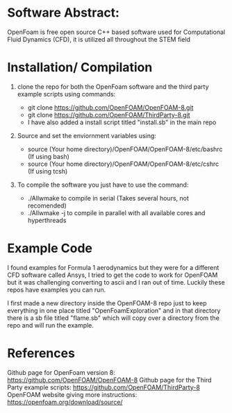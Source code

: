 # Software Abstract:
OpenFoam is free open source C++ based software used for Computational Fluid Dynamics (CFD), it is utilized all throughout the STEM field


# Installation/ Compilation
1. clone the repo for both the OpenFoam software and the third party example scripts using commands:
    - git clone https://github.com/OpenFOAM/OpenFOAM-8.git
    - git clone https://github.com/OpenFOAM/ThirdParty-8.git 
    - I have also added a install script titled "install.sb" in the main repo


2. Source and set the enviornment variables using:
    - source (Your home directory)/OpenFOAM/OpenFOAM-8/etc/bashrc (If using bash)
    - source (Your home directory)/OpenFOAM/OpenFOAM-8/etc/cshrc  (If using tcsh)

3. To compile the software you just have to use the command:
    - ./Allwmake to compile in serial (Takes several hours, not recomended)
    - ./Allwmake -j to compile in parallel with all available cores and hyperthreads

# Example Code
I found examples for Formula 1 aerodynamics but they were for a different CFD software called Ansys, I tried to get the code to work for OpenFOAM but it was challenging converting to ascii and I ran out of time. Luckily these repos have examples you can run.

I first made a new directory inside the OpenFOAM-8 repo just to keep everything in one place titled "OpenFoamExploration" and in that directory there is a sb file titled "flame.sb" which will copy over a directory from the repo and will run the example. 

# References
Github page for OpenFoam version 8: https://github.com/OpenFOAM/OpenFOAM-8
Github page for the Third Party example scripts: https://github.com/OpenFOAM/ThirdParty-8
OpenFOAM website giving more instructions: https://openfoam.org/download/source/


